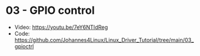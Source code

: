 # 03 - GPIO control

- Video: https://youtu.be/7eY6NTIdReg
- Code: https://github.com/Johannes4Linux/Linux_Driver_Tutorial/tree/main/03_gpioctrl
